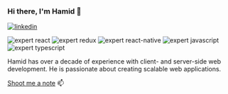 ### Hi there, I'm Hamid 👋


[![linkedin](https://img.shields.io/static/v1?label=linkedin&message=htavakoli&color=0077b5&logo=linkedin)](https://www.linkedin.com/in/htavakoli/)


![expert react](https://img.shields.io/static/v1?label=react&logo=react&message=expert)
![expert redux](https://img.shields.io/static/v1?label=redux&logo=react&message=expert)
![expert react-native](https://img.shields.io/static/v1?label=react-native&logo=react&message=intermediate)
![expert javascript](https://img.shields.io/static/v1?label=javascript&logo=javascript&message=expert)
![expert typescript](https://img.shields.io/static/v1?label=typescript&logo=typescript&message=intermediate)

Hamid has over a decade of experience with client- and server-side web development. He is passionate about creating scalable web applications.
️

[Shoot me a note](mailto:hamid.careers+github@gmail.com?subject=Just%20a%20note&body=Hi%20Hamid)  📫
